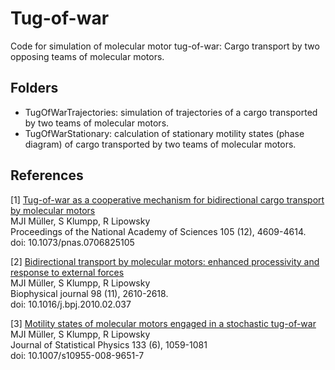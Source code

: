 # Tug-of-war

Code for simulation of molecular motor tug-of-war: Cargo transport by two opposing teams of molecular motors. 

## Folders

- TugOfWarTrajectories: simulation of trajectories of a cargo transported by two teams of molecular motors.
- TugOfWarStationary: calculation of stationary motility states (phase diagram) of cargo transported by two teams of molecular motors.

## References

[1] [Tug-of-war as a cooperative mechanism for bidirectional cargo transport by molecular motors](http://www.pnas.org/content/105/12/4609.long)<br>
MJI Müller, S Klumpp, R Lipowsky<br>
Proceedings of the National Academy of Sciences 105 (12), 4609-4614.<br>
doi: 10.1073/pnas.0706825105


[2] [Bidirectional transport by molecular motors: enhanced processivity and response to external forces](http://www.cell.com/biophysj/abstract/S0006-3495(10)00315-2)<br>
MJI Müller, S Klumpp, R Lipowsky<br>
Biophysical journal 98 (11), 2610-2618.<br>
doi: 10.1016/j.bpj.2010.02.037

[3] [Motility states of molecular motors engaged in a stochastic tug-of-war](http://link.springer.com/content/pdf/10.1007/s10955-008-9651-7.pdf)<br>
MJI Müller, S Klumpp, R Lipowsky<br>
Journal of Statistical Physics 133 (6), 1059-1081<br>
doi: 10.1007/s10955-008-9651-7
